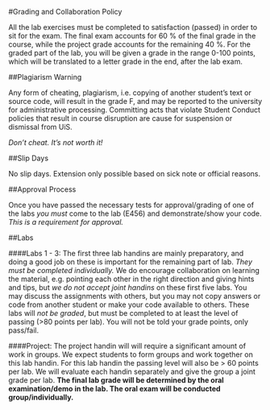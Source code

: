 #Grading and Collaboration Policy

All the lab exercises must be completed to satisfaction (passed)
in order to sit for the exam. The final exam accounts for 60 % of
the final grade in the course, while the project grade accounts for
the remaining 40 %. For the graded part of the lab, you will be
given a grade in the range 0-100 points, which will be translated
to a letter grade in the end, after the lab exam.

##Plagiarism Warning

Any form of cheating, plagiarism, i.e. copying of another student’s
text or source code, will result in the grade F, and may be reported
to the university for administrative processing. Committing acts that
violate Student Conduct policies that result in course disruption are
cause for suspension or dismissal from UiS.

*Don’t cheat. It’s not worth it!*

##Slip Days

No slip days. Extension only possible based on sick note or official reasons.

##Approval Process

Once you have passed the necessary tests for approval/grading of one of
the labs *you must* come to the lab (E456) and demonstrate/show your
code. *This is a requirement for approval.*

##Labs

####Labs 1 - 3:
The first three lab handins are mainly preparatory, and doing a good job on
these is important for the remaining part of lab. *They must be completed
individually.* We do encourage collaboration on learning the material, e.g.
pointing each other in the right direction and giving hints and tips, but *we
do not accept joint handins* on these first five labs. You may discuss the
assignments with others, but you may not copy answers or code from another
student or make your code available to others. These labs will *not be graded*,
but must be completed to at least the level of passing (>80 points per lab).
You will not be told your grade points, only pass/fail.

####Project:
The project handin will will require a
significant amount of work in groups. We expect students to form groups and work together
on this lab handin. For this lab handin the passing level will also be > 60
points per lab. We will evaluate each handin separately and give the group a
joint grade per lab. **The final lab grade will be determined by the oral
examination/demo in the lab. The oral exam will be conducted group/individually.**
